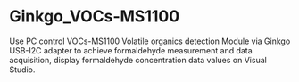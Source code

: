 # Ginkgo_VOCs-MS1100
Use PC control VOCs-MS1100 Volatile organics detection Module via Ginkgo USB-I2C adapter to achieve formaldehyde measurement and data acquisition, display formaldehyde concentration data values on Visual Studio.
